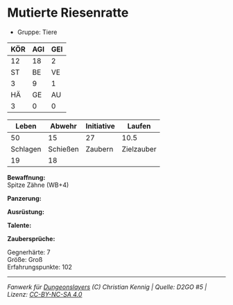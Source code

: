 # Mutierte Riesenratte  
- Gruppe: Tiere  

| KÖR | AGI | GEI |  
| --- | --- | --- |  
| 12  | 18  | 2   |
| ST  | BE  | VE  |  
| 3   | 9   | 1   |
| HÄ  | GE  | AU  |  
| 3   | 0   | 0   |


| Leben    | Abwehr   | Initiative | Laufen     |
| -------- | -------- | ---------- | ---------- |
| 50       | 15       | 27         | 10.5       |
| Schlagen | Schießen | Zaubern    | Zielzauber |
| 19       | 18       |            |            |

**Bewaffnung:**  
Spitze Zähne (WB+4)

**Panzerung:**  


**Ausrüstung:**  


**Talente:**  


**Zaubersprüche:**  


Gegnerhärte: 7  
Größe: Groß  
Erfahrungspunkte: 102  



___
*Fanwerk für [Dungeonslayers](https://www.dungeonslayers.net/) (C) Christian Kennig | Quelle: D2GO #5 | Lizenz: [CC-BY-NC-SA 4.0](https://creativecommons.org/licenses/by-nc-sa/4.0/deed.de)*